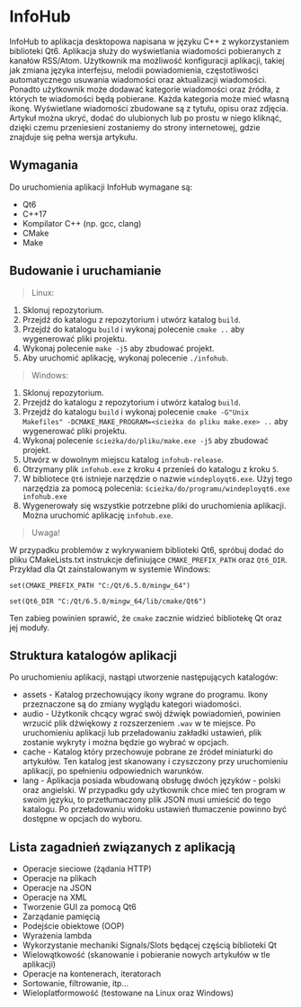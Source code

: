 # InfoHub

InfoHub to aplikacja desktopowa napisana w języku C++ z wykorzystaniem biblioteki Qt6. Aplikacja służy do wyświetlania wiadomości pobieranych z kanałów RSS/Atom. Użytkownik ma możliwość konfiguracji aplikacji, takiej jak zmiana języka interfejsu, melodii powiadomienia, częstotliwości automatycznego usuwania wiadomości oraz aktualizacji wiadomości. Ponadto użytkownik może dodawać kategorie wiadomości oraz źródła, z których te wiadomości będą pobierane. Każda kategoria może mieć własną ikonę. Wyświetlane wiadomości zbudowane są z tytułu, opisu oraz zdjęcia. Artykuł można ukryć, dodać do ulubionych lub po prostu w niego kliknąć, dzięki czemu przeniesieni zostaniemy do strony internetowej, gdzie znajduje się pełna wersja artykułu.

## Wymagania

Do uruchomienia aplikacji InfoHub wymagane są:

- Qt6
- C++17
- Kompilator C++ (np. gcc, clang)
- CMake
- Make

## Budowanie i uruchamianie

>Linux:

1. Sklonuj repozytorium.
2. Przejdź do katalogu z repozytorium i utwórz katalog `build`.
3. Przejdź do katalogu `build` i wykonaj polecenie `cmake ..` aby wygenerować pliki projektu.
4. Wykonaj polecenie `make -j5` aby zbudować projekt.
5. Aby uruchomić aplikację, wykonaj polecenie `./infohub`.

>Windows:

1. Sklonuj repozytorium.
2. Przejdź do katalogu z repozytorium i utwórz katalog `build`.
3. Przejdź do katalogu `build` i wykonaj polecenie `cmake -G"Unix Makefiles" -DCMAKE_MAKE_PROGRAM=<ścieżka do pliku make.exe> ..` aby wygenerować pliki projektu.
4. Wykonaj polecenie `ścieżka/do/pliku/make.exe -j5` aby zbudować projekt. 
5. Utwórz w dowolnym miejscu katalog `infohub-release`.
6. Otrzymany plik `infohub.exe` z kroku `4` przenieś do katalogu z kroku `5`.
7. W bibliotece `Qt6` istnieje narzędzie o nazwie `windeployqt6.exe`. Użyj tego narzędzia za pomocą polecenia: `ścieżka/do/programu/windeployqt6.exe infohub.exe`
8. Wygenerowały się wszystkie potrzebne pliki do uruchomienia aplikacji. Można uruchomić aplikację `infohub.exe`.

>Uwaga!

W przypadku problemów z wykrywaniem biblioteki Qt6, spróbuj dodać do pliku CMakeLists.txt instrukcje definiujące `CMAKE_PREFIX_PATH` oraz `Qt6_DIR`. Przykład dla Qt zainstalowanym w systemie Windows:

`set(CMAKE_PREFIX_PATH "C:/Qt/6.5.0/mingw_64")`

`set(Qt6_DIR "C:/Qt/6.5.0/mingw_64/lib/cmake/Qt6")`

Ten zabieg powinien sprawić, że `cmake` zacznie widzieć bibliotekę Qt oraz jej moduły. 

## Struktura katalogów aplikacji

Po uruchomieniu aplikacji, nastąpi utworzenie następujących katalogów:

- assets - Katalog przechowujący ikony wgrane do programu. Ikony przeznaczone są do zmiany wyglądu kategori wiadomości.
- audio - Użytkonik chcący wgrać swój dźwięk powiadomień, powinien wrzucić plik dźwiękowy z rozszerzeniem `.wav` w te miejsce. Po uruchomieniu aplikacji lub przeładowaniu zakładki ustawień, plik zostanie wykryty i można będzie go wybrać w opcjach.
- cache - Katalog który przechowuje pobrane ze źródeł miniaturki do artykułów. Ten katalog jest skanowany i czyszczony przy uruchomieniu aplikacji, po spełnieniu odpowiednich warunków.
- lang - Aplikacja posiada wbudowaną obsługę dwóch języków - polski oraz angielski. W przypadku gdy użytkownik chce mieć ten program w swoim języku, to przetłumaczony plik JSON musi umieścić do tego katalogu. Po przeładowaniu widoku ustawień tłumaczenie powinno być dostępne w opcjach do wyboru. 


## Lista zagadnień związanych z aplikacją
- Operacje sieciowe (żądania HTTP)
- Operacje na plikach
- Operacje na JSON
- Operacje na XML
- Tworzenie GUI za pomocą Qt6
- Zarządanie pamięcią
- Podejście obiektowe (OOP)
- Wyrażenia lambda
- Wykorzystanie mechaniki Signals/Slots będącej częścią biblioteki Qt
- Wielowątkowość (skanowanie i pobieranie nowych artykułów w tle aplikacji)
- Operacje na kontenerach, iteratorach
- Sortowanie, filtrowanie, itp...
- Wieloplatformowość (testowane na Linux oraz Windows)
